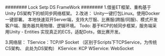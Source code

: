 ######## Lock Setp DS FrameWork ########
1.借鉴ET框架、重构基于Unity DS架构下的帧同步网络框架。
2.改进：
		Unity一键打包Linux。使用Docker一键部署。
		本地快速双开Server端，支持大厅服、比赛服(跨服/同服)、模式开发
		客户端、服务器共用物理、逻辑环境。
		Todo:
		基于KCP的帧同步框架，服务端采用Unity - Entities 实现真正的ECS，适配Dots，做比赛开发。

3.网络层：
		TService：TCP/IP Socket （区别于Scripts下TCPService，为传统CS架构、 此处为DS架构）
		KService: KCP 
		WService: WebSocket
		
		